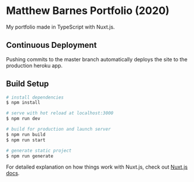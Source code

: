# Matthew Barnes Portfolio (2020)

My portfolio made in TypeScript with Nuxt.js.

## Continuous Deployment
Pushing commits to the master branch automatically deploys the site to the production heroku app.

## Build Setup

```bash
# install dependencies
$ npm install

# serve with hot reload at localhost:3000
$ npm run dev

# build for production and launch server
$ npm run build
$ npm run start

# generate static project
$ npm run generate
```

For detailed explanation on how things work with Nuxt.js, check out [Nuxt.js docs](https://nuxtjs.org).
